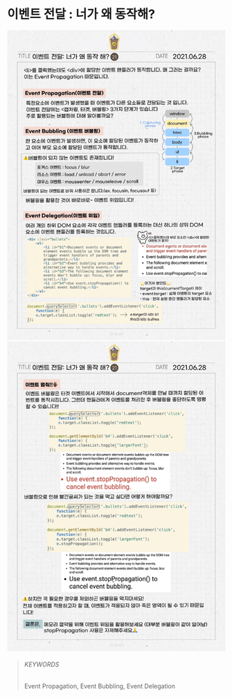 # 이벤트 전달 : 너가 왜 동작해?

![21_1](images/21_1.jpg)
![21_2](images/21_2.jpg)

> ###### KEYWORDS
>
> Event Propagation, Event Bubbling, Event Delegation
